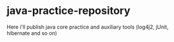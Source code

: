 # java-practice-repository
Here i'll publish java core practice and auxiliary tools (log4j2, jUnit, hibernate and so on)
